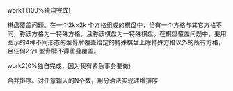 work1 (100%独自完成)

棋盘覆盖问题。在一个2k×2k 个方格组成的棋盘中，恰有一个方格与其它方格不同，称该方格为一特殊方格，且称该棋盘为一特殊棋盘。在棋盘覆盖问题中，要用图示的4种不同形态的型骨牌覆盖给定的特殊棋盘上除特殊方格以外的所有方格，且任何2个L型骨牌不得重叠覆盖。

work2(0%独自完成，因为我有紧急事务要做)

合并排序。对任意输入的N个数，用分治法实现递增排序
